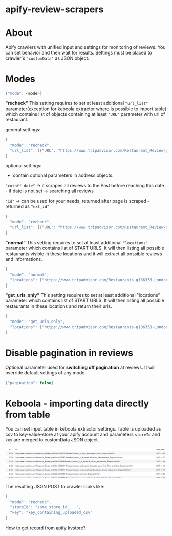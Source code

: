 # apify-review-scrapers

# About
Apify crawlers with unified input and settings for monitoring of reviews.
You can set behavior and then wait for results.
Settings must be placed to crawler´s ```"customData"``` as JSON object.

# Modes

```java
{"mode": <mode>}
```
<b>"recheck"</b>
This setting requires to set at least additional ```"url_list"``` parameter(exception for keboola extractor where is possible to import table) which contains list of objects containing at least ```"URL"``` parameter with url of restaurant.

general settings:
```java
{
  "mode": "recheck",
  "url_list": [{"URL": "https://www.tripadvisor.com/Restaurant_Review-g186338-d814048-Reviews-Carluccios_St_Christophers_Place-London_England.html"]
}
```

optional settings:
- contain optional parameters in address objects:

```"cutoff_date"``` -> it scrapes all reviews to the Past before reaching this date - if date is not set -> searching all reviews

```"id"``` -> can be used for your needs, returned after page is scraped - returned as ```"ext_id"```

```java
{
  "mode": "recheck",
  "url_list": [{"URL": "https://www.tripadvisor.com/Restaurant_Review-g186338-d814048-Reviews-Carluccios_St_Christophers_Place-London_England.html", "cutoff_date": "2017-12-9", "id": "any_your_string"}]
}
```

<b>"normal"</b>
This setting requires to set at least additional ```"locations"``` parameter which contains list of START URLS. It will then listing all possible restaurants visible in these locations and it will extract all possible reviews and informations.

```java
{
  "mode": "normal",
  "locations": ["https://www.tripadvisor.com/Restaurants-g186338-London_England.html"]
}
```

<b>"get_urls_only"</b>
This setting requires to set at least additional "locations" parameter which contains list of START URLS. It will then listing all possible restaurants in these locations and return their urls.

```java
{
  "mode": "get_urls_only",
  "locations": ["https://www.tripadvisor.com/Restaurants-g186338-London_England.html"]
}
```

# Disable pagination in reviews
Optional parameter used for <b>switching off pagination</b> at reviews. It will override default settings of any mode.

```java
{"pagination": false}
```

# Keboola - importing data directly from table
You can set input table in keboola extractor settings. Table is uploaded as csv to key-value-store at your apify account and parameters ```storeId``` and ```key``` are merged to customData JSON object.

<img src="example-keboola.png">

The resulting JSON POST to crawler looks like:

```java
{
  "mode": "recheck",
  "storeId": "some_store_id_...",
  "key": "key_containing_uploaded_csv"
}
 ```
<a href="https://www.apify.com/docs/api/v2#/reference/key-value-store/record/get-record">How to get record from apify kvstore?</a>
